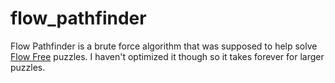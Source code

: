 # flow_pathfinder
Flow Pathfinder is a brute force algorithm that was supposed to help solve [Flow Free](https://play.google.com/store/apps/details?id=com.bigduckgames.flow&hl=en_US) puzzles. I haven't optimized it though so it takes forever for larger puzzles.
